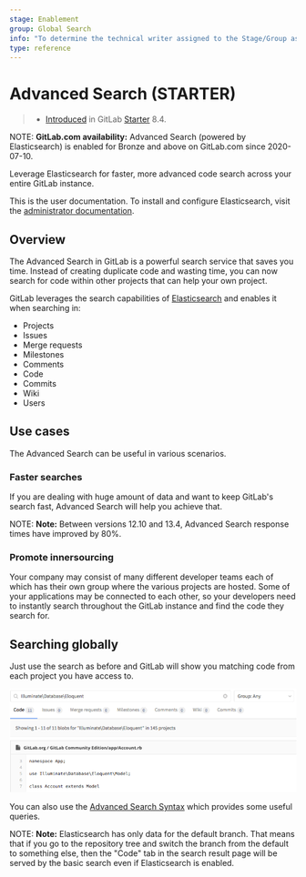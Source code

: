 ```yaml
---
stage: Enablement
group: Global Search
info: "To determine the technical writer assigned to the Stage/Group associated with this page, see https://about.gitlab.com/handbook/engineering/ux/technical-writing/#designated-technical-writers"
type: reference
---
```


# Advanced Search **(STARTER)**

> - [Introduced](https://gitlab.com/gitlab-org/gitlab/-/merge_requests/109) in GitLab [Starter](https://about.gitlab.com/pricing/) 8.4.

NOTE: **GitLab.com availability:**
Advanced Search (powered by Elasticsearch) is enabled for Bronze and above on GitLab.com since 2020-07-10.

Leverage Elasticsearch for faster, more advanced code search across your entire
GitLab instance.

This is the user documentation. To install and configure Elasticsearch,
visit the [administrator documentation](../../integration/elasticsearch.md).

## Overview

The Advanced Search in GitLab is a powerful search service that saves
you time. Instead of creating duplicate code and wasting time, you can
now search for code within other projects that can help your own project.

GitLab leverages the search capabilities of [Elasticsearch](https://www.elastic.co/elasticsearch/) and enables it when
searching in:

- Projects
- Issues
- Merge requests
- Milestones
- Comments
- Code
- Commits
- Wiki
- Users

## Use cases

The Advanced Search can be useful in various scenarios.

### Faster searches

If you are dealing with huge amount of data and want to keep GitLab's search
fast, Advanced Search will help you achieve that.

NOTE: **Note:**
Between versions 12.10 and 13.4, Advanced Search response times have improved by 80%.

### Promote innersourcing

Your company may consist of many different developer teams each of which has
their own group where the various projects are hosted. Some of your applications
may be connected to each other, so your developers need to instantly search
throughout the GitLab instance and find the code they search for.

## Searching globally

Just use the search as before and GitLab will show you matching code from each
project you have access to.

![Advanced Search](img/advanced_global_search.png)

You can also use the [Advanced Search Syntax](advanced_search_syntax.md) which
provides some useful queries.

NOTE: **Note:**
Elasticsearch has only data for the default branch. That means that if you go
to the repository tree and switch the branch from the default to something else,
then the "Code" tab in the search result page will be served by the basic
search even if Elasticsearch is enabled.
